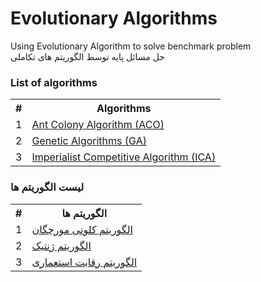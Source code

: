 # Evolutionary Algorithms
Using Evolutionary Algorithm to solve benchmark problem
<br>
حل مسائل پایه توسط الگوریتم های تکاملی

<h3>List of algorithms</h3>
<table>
  <tr>
    <th>#</th>
    <th>Algorithms</th>
  </tr>
  <tr>
    <td>1</td>
    <td><a href="https://github.com/miladghofrani/Evolutionary-Algorithms/tree/master/Ant%20Colony%20Algorithm">Ant Colony Algorithm (ACO)</a></td>
  </tr>
  <tr>
    <td>2</td>
    <td><a href="https://github.com/miladghofrani/Evolutionary-Algorithms/tree/master/Genetic%20Algorithms">Genetic Algorithms (GA)</a></td>
  </tr>
  <tr>
    <td>3</td>
    <td><a href="https://github.com/miladghofrani/Evolutionary-Algorithms/tree/master/Imperialist%20Competitive%20Algorithm">Imperialist Competitive Algorithm (ICA)</a></td>
  </tr>
</table>


<h3>لیست الگوریتم ها</h3>
<table>
  <tr>
    <th>#</th>
    <th>الگوریتم ها</th>
  </tr>
  <tr>
    <td>1</td>
    <td><a href="https://github.com/miladghofrani/Evolutionary-Algorithms/tree/master/Ant%20Colony%20Algorithm">الگوریتم کلونی مورچگان</a></td>
  </tr>
  <tr>
    <td>2</td>
    <td><a href="https://github.com/miladghofrani/Evolutionary-Algorithms/tree/master/Genetic%20Algorithms">الگوریتم ژنتیک</a></td>
  </tr>
  <tr>
    <td>3</td>
    <td><a href="https://github.com/miladghofrani/Evolutionary-Algorithms/tree/master/Imperialist%20Competitive%20Algorithm">الگوریتم رقابت استعماری</a></td>
  </tr>
</table>
